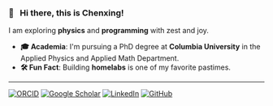### 👋 &nbsp; Hi there, this is Chenxing!

I am exploring **physics** and **programming** with zest and joy.

* <b>🎓 Academia</b>: I'm pursuing a PhD degree at **Columbia University** in the Applied Physics and Applied Math Department.
* <b>🛠️ Fun Fact</b>: Building **homelabs** is one of my favorite pastimes.

<!--
**chazeon/chazeon** is a ✨ _special_ ✨ repository because its `README.md` (this file) appears on your GitHub profile.

Here are some ideas to get you started:

- 🔭 I’m currently working on ...
- 🌱 I’m currently learning ...
- 👯 I’m looking to collaborate on ...
- 🤔 I’m looking for help with ...
- 💬 Ask me about ...
- 📫 How to reach me: ...
- 😄 Pronouns: ...
- ⚡ Fun fact: ...
-->

---

[![ORCID](https://img.shields.io/static/v1?label=ORCID&message=0000-0003-4116-6851&color=green&style=flat-square&logo=orcid)](https://orcid.org/0000-0003-4116-6851)
[![Google Scholar](https://img.shields.io/static/v1?label=&message=Google%20Scholar&color=gray&style=flat-square&logo=google-scholar)](https://scholar.google.com/citations?user=iMefCXUAAAAJ)
[![LinkedIn](https://img.shields.io/static/v1?label=&message=LinkedIn&color=0077B5&style=flat-square&logo=linkedin)](https://www.linkedin.com/in/chenxing-luo)
[![GitHub](https://img.shields.io/github/stars/chazeon?affiliations=COLLABORATOR&style=flat-square&logo=github)](https://github.com/chazeon)
